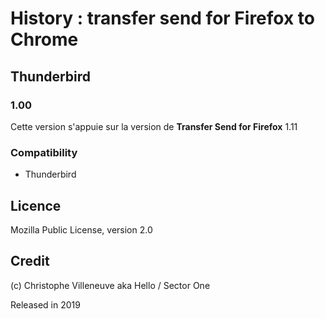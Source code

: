 # History : transfer send for Firefox to Chrome


## Thunderbird

### 1.00
Cette version s'appuie sur la version de **Transfer Send for Firefox** 1.11

### Compatibility
- Thunderbird


## Licence
Mozilla Public License, version 2.0

## Credit
(c) Christophe Villeneuve aka Hello / Sector One

Released in 2019
